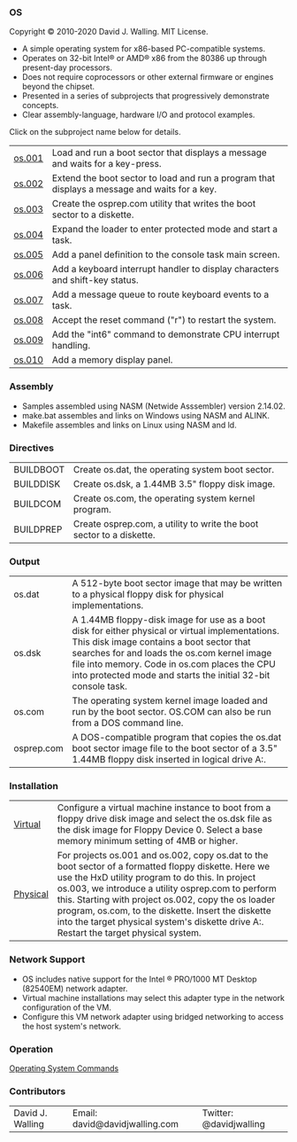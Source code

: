 ### OS

Copyright :copyright: 2010-2020 David J. Walling. MIT License.

- A simple operating system for x86-based PC-compatible systems.
- Operates on 32-bit Intel:registered: or AMD:registered: x86 from the 80386 up through present-day processors.
- Does not require coprocessors or other external firmware or engines beyond the chipset.
- Presented in a series of subprojects that progressively demonstrate concepts.
- Clear assembly-language, hardware I/O and protocol examples.

Click on the subproject name below for details.

<table>
<tr><td><a href="/src/os.001">os.001</a></td><td>Load and run a boot sector that displays a message and waits for a key-press.</td></tr>
<tr><td><a href="/src/os.002">os.002</a></td><td>Extend the boot sector to load and run a program that displays a message and waits for a key.</td></tr>
<tr><td><a href="/src/os.003">os.003</a></td><td>Create the osprep.com utility that writes the boot sector to a diskette.</td></tr>
<tr><td><a href="/docs/OS004.md">os.004</a></td><td>Expand the loader to enter protected mode and start a task.</td></tr>
<tr><td><a href="/docs/OS005.md">os.005</a></td><td>Add a panel definition to the console task main screen.</td></tr>
<tr><td><a href="/docs/OS006.md">os.006</a></td><td>Add a keyboard interrupt handler to display characters and shift-key status.</td></tr>
<tr><td><a href="/docs/OS007.md">os.007</a></td><td>Add a message queue to route keyboard events to a task.</td></tr>
<tr><td><a href="/docs/OS008.md">os.008</a></td><td>Accept the reset command ("r") to restart the system.</td></tr>
<tr><td><a href="/docs/OS009.md">os.009</a></td><td>Add the "int6" command to demonstrate CPU interrupt handling.</td></tr>
<tr><td><a href="/docs/OS010.md">os.010</a></td><td>Add a memory display panel.</td></tr>
<!--
<tr><td><a href="docs/OS010.md">os.010</a></td><td>Add memory allocation and deallocation routines</td></tr>
<tr><td><a href="docs/OS011.md">os.011</a></td><td>Display memory sizes reported by BIOS and Real-Time Clock (RTC)</td></tr>
<tr><td><a href="docs/OS012.md">os.012</a></td><td>Add "date", "time" and related commands with RTC chip support</td></tr>
<tr><td><a href="docs/OS013.md">os.013</a></td><td>Probe and display PCI devices</td></tr>
<tr><td><a href="docs/OS014.md">os.014</a></td><td>Display Ethernet adapter memory I/O address and port</td></tr>
<tr><td><a href="docs/OS015.md">os.015</a></td><td>Initialize and reset discovered PCI network adapter</td></tr>
<tr><td><a href="docs/OS016.md">os.016</a></td><td>Receive an Ethernet frame from the network</td></tr>
<tr><td><a href="docs/OS017.md">os.017</a></td><td>Add a second task and IRQ0-driven task switching</td></tr>
<tr><td><a href="docs/OS018.md">os.018</a></td><td>Load and run a task (program) from disk</td></tr>
<tr><td><a href="docs/OS019.md">os.019</a></td><td>Start, stop and list tasks</td></tr>
<tr><td><a href="docs/OS020.md">os.020</a></td><td>Configure tasks to run at start-up</td></tr>
-->
</table>

### Assembly

- Samples assembled using NASM (Netwide Asssembler) version 2.14.02.
- make.bat assembles and links on Windows using NASM and ALINK.
- Makefile assembles and links on Linux using NASM and ld.

### Directives

<table>
<tr><td>BUILDBOOT</td><td>Create os.dat, the operating system boot sector.</td></tr>
<tr><td>BUILDDISK</td><td>Create os.dsk, a 1.44MB 3.5" floppy disk image.</td></tr>
<tr><td>BUILDCOM</td><td>Create os.com, the operating system kernel program.</td></tr>
<tr><td>BUILDPREP</td><td>Create osprep.com, a utility to write the boot sector to a diskette.</td></tr>
</table>

### Output

<table>
<tr><td>os.dat</td><td>A 512-byte boot sector image that may be written to a physical floppy disk for physical implementations.</td></tr>
<tr><td>os.dsk</td><td>A 1.44MB floppy-disk image for use as a boot disk for either physical or virtual implementations. This disk image contains a boot sector that searches for and loads the os.com kernel image file into memory. Code in os.com places the CPU into protected mode and starts the initial 32-bit console task.</td></tr>
<tr><td>os.com</td><td>The operating system kernel image loaded and run by the boot sector. OS.COM can also be run from a DOS command line.</td></tr>
<tr><td>osprep.com</td><td>A DOS-compatible program that copies the os.dat boot sector image file to the boot sector of a 3.5" 1.44MB floppy disk inserted in logical drive A:.</td></tr>
</table>

### Installation

<table>
<tr><td><a href="/docs/VIRTUAL.md">Virtual</a></td><td>Configure a virtual machine instance to boot from a floppy drive disk image and select the os.dsk file as the disk image for Floppy Device 0. Select a base memory minimum setting of 4MB or higher.</td></tr>
<tr><td><a href="/docs/PHYSICAL.md">Physical</a></td><td>For projects os.001 and os.002, copy os.dat to the boot sector of a formatted floppy diskette. Here we use the HxD utility program to do this. In project os.003, we introduce a utility osprep.com to perform this. Starting with project os.002, copy the os loader program, os.com, to the diskette. Insert the diskette into the target physical system's diskette drive A:. Restart the target physical system.</td></tr>
</table>

### Network Support

- OS includes native support for the Intel :registered: PRO/1000 MT Desktop (82540EM) network adapter.
- Virtual machine installations may select this adapter type in the network configuration of the VM.
- Configure this VM network adapter using bridged networking to access the host system's network.

### Operation

[Operating System Commands](/docs/COMMANDS.md)

### Contributors

<table>
<tr><td>David J. Walling</td><td>Email: david@davidjwalling.com</td><td>Twitter: @davidjwalling</td></tr>
</table>
